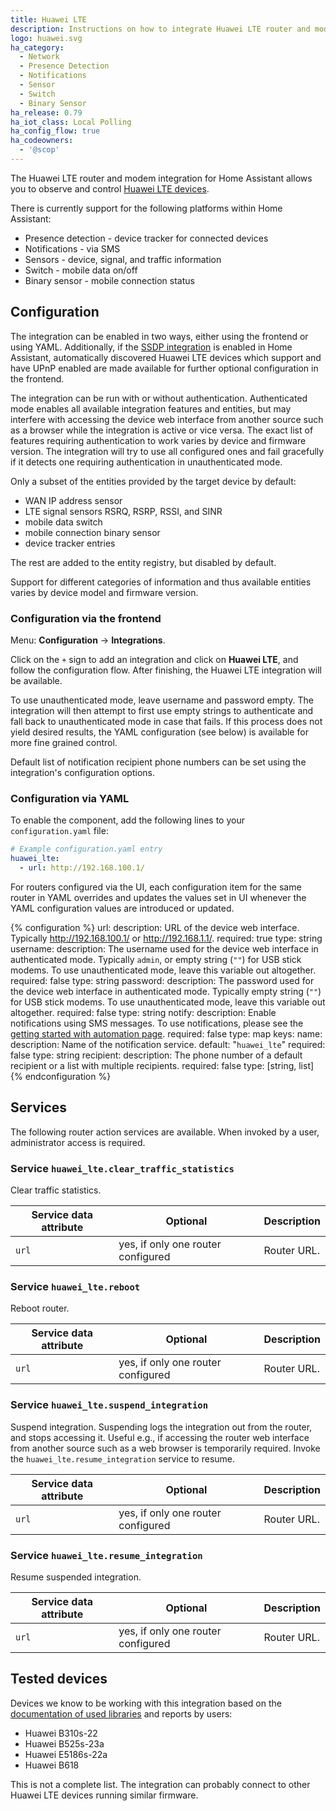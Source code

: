 ```yaml
---
title: Huawei LTE
description: Instructions on how to integrate Huawei LTE router and modem devices with Home Assistant.
logo: huawei.svg
ha_category:
  - Network
  - Presence Detection
  - Notifications
  - Sensor
  - Switch
  - Binary Sensor
ha_release: 0.79
ha_iot_class: Local Polling
ha_config_flow: true
ha_codeowners:
  - '@scop'
---
```


The Huawei LTE router and modem integration for Home Assistant allows you to observe and control [Huawei LTE devices](https://consumer.huawei.com/en/smart-home/).

There is currently support for the following platforms within Home Assistant:

- Presence detection - device tracker for connected devices
- Notifications - via SMS
- Sensors - device, signal, and traffic information
- Switch - mobile data on/off
- Binary sensor - mobile connection status

## Configuration

The integration can be enabled in two ways, either using the frontend
or using YAML. Additionally, if the [SSDP integration](../ssdp/) is
enabled in Home Assistant, automatically discovered Huawei LTE devices
which support and have UPnP enabled are made available for further
optional configuration in the frontend.

The integration can be run with or without
authentication. Authenticated mode enables all available integration
features and entities, but may interfere with accessing the device web
interface from another source such as a browser while the integration
is active or vice versa. The exact list of features requiring
authentication to work varies by device and firmware version. The
integration will try to use all configured ones and fail gracefully if
it detects one requiring authentication in unauthenticated mode.

Only a subset of the entities provided by the target device by
default: 

- WAN IP address sensor
- LTE signal sensors RSRQ, RSRP, RSSI, and SINR
- mobile data switch
- mobile connection binary sensor
- device tracker entries

The rest are added to the entity registry, but disabled by default.

Support for different categories of information and thus available
entities varies by device model and firmware version.

### Configuration via the frontend

Menu: **Configuration** -> **Integrations**.

Click on the `+` sign to add an integration and click on **Huawei
LTE**, and follow the configuration flow. After finishing, the Huawei
LTE integration will be available.

To use unauthenticated mode, leave username and password empty. The
integration will then attempt to first use empty strings to
authenticate and fall back to unauthenticated mode in case that
fails. If this process does not yield desired results, the YAML
configuration (see below) is available for more fine grained control.

Default list of notification recipient phone numbers can be set using
the integration's configuration options.

### Configuration via YAML

To enable the component, add the following lines to your
`configuration.yaml` file:

```yaml
# Example configuration.yaml entry
huawei_lte:
  - url: http://192.168.100.1/
```
For routers configured via the UI, each configuration item for the
same router in YAML overrides and updates the values set in UI
whenever the YAML configuration values are introduced or updated.

{% configuration %}
url:
  description: URL of the device web interface. Typically http://192.168.100.1/ or http://192.168.1.1/.
  required: true
  type: string
username:
  description: The username used for the device web interface in authenticated mode. Typically `admin`, or empty string (`""`) for USB stick modems. To use unauthenticated mode, leave this variable out altogether.
  required: false
  type: string
password:
  description: The password used for the device web interface in authenticated mode. Typically empty string (`""`) for USB stick modems. To use unauthenticated mode, leave this variable out altogether.
  required: false
  type: string
notify:
  description: Enable notifications using SMS messages. To use notifications, please see the [getting started with automation page](/getting-started/automation/).
  required: false
  type: map
  keys:
    name:
      description: Name of the notification service.
      default: "`huawei_lte`"
      required: false
      type: string
    recipient:
      description: The phone number of a default recipient or a list with multiple recipients.
      required: false
      type: [string, list]
{% endconfiguration %}

## Services

The following router action services are available. When invoked by a user, administrator access is required.

### Service `huawei_lte.clear_traffic_statistics`

Clear traffic statistics.

| Service data attribute | Optional | Description |
| ---------------------- | -------- | ----------- |
| `url`                  | yes, if only one router configured | Router URL. |

### Service `huawei_lte.reboot`

Reboot router.

| Service data attribute | Optional | Description |
| ---------------------- | -------- | ----------- |
| `url`                  | yes, if only one router configured | Router URL. |

### Service `huawei_lte.suspend_integration`

Suspend integration. Suspending logs the integration out from the router, and stops accessing it.
Useful e.g.,  if accessing the router web interface from another source such as a web browser is temporarily required.
Invoke the `huawei_lte.resume_integration` service to resume.

| Service data attribute | Optional | Description |
| ---------------------- | -------- | ----------- |
| `url`                  | yes, if only one router configured | Router URL. |

### Service `huawei_lte.resume_integration`

Resume suspended integration.

| Service data attribute | Optional | Description |
| ---------------------- | -------- | ----------- |
| `url`                  | yes, if only one router configured | Router URL. |

## Tested devices

Devices we know to be working with this integration based on the [documentation of used libraries](https://github.com/Salamek/huawei-lte-api/#huawei-lte-api) and reports by users:

- Huawei B310s-22
- Huawei B525s-23a
- Huawei E5186s-22a
- Huawei B618

This is not a complete list. The integration can probably connect to other Huawei LTE devices running similar firmware.
